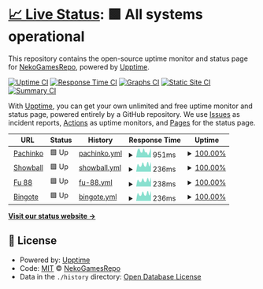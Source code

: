 # [📈 Live Status](https://NekoGamesRepo.github.io/status): <!--live status--> **🟩 All systems operational**

This repository contains the open-source uptime monitor and status page for [NekoGamesRepo](https://NekoGamesRepo.github.io/status), powered by [Upptime](https://github.com/upptime/upptime).

[![Uptime CI](https://github.com/NekoGamesRepo/status/workflows/Uptime%20CI/badge.svg)](https://github.com/NekoGamesRepo/status/actions?query=workflow%3A%22Uptime+CI%22)
[![Response Time CI](https://github.com/NekoGamesRepo/status/workflows/Response%20Time%20CI/badge.svg)](https://github.com/NekoGamesRepo/status/actions?query=workflow%3A%22Response+Time+CI%22)
[![Graphs CI](https://github.com/NekoGamesRepo/status/workflows/Graphs%20CI/badge.svg)](https://github.com/NekoGamesRepo/status/actions?query=workflow%3A%22Graphs+CI%22)
[![Static Site CI](https://github.com/NekoGamesRepo/status/workflows/Static%20Site%20CI/badge.svg)](https://github.com/NekoGamesRepo/status/actions?query=workflow%3A%22Static+Site+CI%22)
[![Summary CI](https://github.com/NekoGamesRepo/status/workflows/Summary%20CI/badge.svg)](https://github.com/NekoGamesRepo/status/actions?query=workflow%3A%22Summary+CI%22)

With [Upptime](https://upptime.js.org), you can get your own unlimited and free uptime monitor and status page, powered entirely by a GitHub repository. We use [Issues](https://github.com/NekoGamesRepo/status/issues) as incident reports, [Actions](https://github.com/NekoGamesRepo/status/actions) as uptime monitors, and [Pages](https://NekoGamesRepo.github.io/status) for the status page.

<!--start: status pages-->
<!-- This summary is generated by Upptime (https://github.com/upptime/upptime) -->
<!-- Do not edit this manually, your changes will be overwritten -->
<!-- prettier-ignore -->
| URL | Status | History | Response Time | Uptime |
| --- | ------ | ------- | ------------- | ------ |
| <img alt="" src="https://marketing.neko.games/img/Pachinko_Animation600x350.gif" height="13"> [Pachinko](https://api.microgaming.co.uk/api/launch?id=Pachinko&platform=h5desktop&canAuth=false) | 🟩 Up | [pachinko.yml](https://github.com/NekoGamesRepo/status/commits/HEAD/history/pachinko.yml) | <details><summary><img alt="Response time graph" src="./graphs/pachinko/response-time-week.png" height="20"> 951ms</summary><br><a href="https://NekoGamesRepo.github.io/status/history/pachinko"><img alt="Response time 1063" src="https://img.shields.io/endpoint?url=https%3A%2F%2Fraw.githubusercontent.com%2FNekoGamesRepo%2Fstatus%2FHEAD%2Fapi%2Fpachinko%2Fresponse-time.json"></a><br><a href="https://NekoGamesRepo.github.io/status/history/pachinko"><img alt="24-hour response time 843" src="https://img.shields.io/endpoint?url=https%3A%2F%2Fraw.githubusercontent.com%2FNekoGamesRepo%2Fstatus%2FHEAD%2Fapi%2Fpachinko%2Fresponse-time-day.json"></a><br><a href="https://NekoGamesRepo.github.io/status/history/pachinko"><img alt="7-day response time 951" src="https://img.shields.io/endpoint?url=https%3A%2F%2Fraw.githubusercontent.com%2FNekoGamesRepo%2Fstatus%2FHEAD%2Fapi%2Fpachinko%2Fresponse-time-week.json"></a><br><a href="https://NekoGamesRepo.github.io/status/history/pachinko"><img alt="30-day response time 1063" src="https://img.shields.io/endpoint?url=https%3A%2F%2Fraw.githubusercontent.com%2FNekoGamesRepo%2Fstatus%2FHEAD%2Fapi%2Fpachinko%2Fresponse-time-month.json"></a><br><a href="https://NekoGamesRepo.github.io/status/history/pachinko"><img alt="1-year response time 1063" src="https://img.shields.io/endpoint?url=https%3A%2F%2Fraw.githubusercontent.com%2FNekoGamesRepo%2Fstatus%2FHEAD%2Fapi%2Fpachinko%2Fresponse-time-year.json"></a></details> | <details><summary><a href="https://NekoGamesRepo.github.io/status/history/pachinko">100.00%</a></summary><a href="https://NekoGamesRepo.github.io/status/history/pachinko"><img alt="All-time uptime 100.00%" src="https://img.shields.io/endpoint?url=https%3A%2F%2Fraw.githubusercontent.com%2FNekoGamesRepo%2Fstatus%2FHEAD%2Fapi%2Fpachinko%2Fuptime.json"></a><br><a href="https://NekoGamesRepo.github.io/status/history/pachinko"><img alt="24-hour uptime 100.00%" src="https://img.shields.io/endpoint?url=https%3A%2F%2Fraw.githubusercontent.com%2FNekoGamesRepo%2Fstatus%2FHEAD%2Fapi%2Fpachinko%2Fuptime-day.json"></a><br><a href="https://NekoGamesRepo.github.io/status/history/pachinko"><img alt="7-day uptime 100.00%" src="https://img.shields.io/endpoint?url=https%3A%2F%2Fraw.githubusercontent.com%2FNekoGamesRepo%2Fstatus%2FHEAD%2Fapi%2Fpachinko%2Fuptime-week.json"></a><br><a href="https://NekoGamesRepo.github.io/status/history/pachinko"><img alt="30-day uptime 100.00%" src="https://img.shields.io/endpoint?url=https%3A%2F%2Fraw.githubusercontent.com%2FNekoGamesRepo%2Fstatus%2FHEAD%2Fapi%2Fpachinko%2Fuptime-month.json"></a><br><a href="https://NekoGamesRepo.github.io/status/history/pachinko"><img alt="1-year uptime 100.00%" src="https://img.shields.io/endpoint?url=https%3A%2F%2Fraw.githubusercontent.com%2FNekoGamesRepo%2Fstatus%2FHEAD%2Fapi%2Fpachinko%2Fuptime-year.json"></a></details>
| <img alt="" src="https://marketing.neko.games/img/SuperShowball_Animation600x350.gif" height="13"> [Showball](https://api.microgaming.co.uk/api/launch?id=SuperShowball&platform=h5desktop&canAuth=false) | 🟩 Up | [showball.yml](https://github.com/NekoGamesRepo/status/commits/HEAD/history/showball.yml) | <details><summary><img alt="Response time graph" src="./graphs/showball/response-time-week.png" height="20"> 236ms</summary><br><a href="https://NekoGamesRepo.github.io/status/history/showball"><img alt="Response time 249" src="https://img.shields.io/endpoint?url=https%3A%2F%2Fraw.githubusercontent.com%2FNekoGamesRepo%2Fstatus%2FHEAD%2Fapi%2Fshowball%2Fresponse-time.json"></a><br><a href="https://NekoGamesRepo.github.io/status/history/showball"><img alt="24-hour response time 182" src="https://img.shields.io/endpoint?url=https%3A%2F%2Fraw.githubusercontent.com%2FNekoGamesRepo%2Fstatus%2FHEAD%2Fapi%2Fshowball%2Fresponse-time-day.json"></a><br><a href="https://NekoGamesRepo.github.io/status/history/showball"><img alt="7-day response time 236" src="https://img.shields.io/endpoint?url=https%3A%2F%2Fraw.githubusercontent.com%2FNekoGamesRepo%2Fstatus%2FHEAD%2Fapi%2Fshowball%2Fresponse-time-week.json"></a><br><a href="https://NekoGamesRepo.github.io/status/history/showball"><img alt="30-day response time 249" src="https://img.shields.io/endpoint?url=https%3A%2F%2Fraw.githubusercontent.com%2FNekoGamesRepo%2Fstatus%2FHEAD%2Fapi%2Fshowball%2Fresponse-time-month.json"></a><br><a href="https://NekoGamesRepo.github.io/status/history/showball"><img alt="1-year response time 249" src="https://img.shields.io/endpoint?url=https%3A%2F%2Fraw.githubusercontent.com%2FNekoGamesRepo%2Fstatus%2FHEAD%2Fapi%2Fshowball%2Fresponse-time-year.json"></a></details> | <details><summary><a href="https://NekoGamesRepo.github.io/status/history/showball">100.00%</a></summary><a href="https://NekoGamesRepo.github.io/status/history/showball"><img alt="All-time uptime 100.00%" src="https://img.shields.io/endpoint?url=https%3A%2F%2Fraw.githubusercontent.com%2FNekoGamesRepo%2Fstatus%2FHEAD%2Fapi%2Fshowball%2Fuptime.json"></a><br><a href="https://NekoGamesRepo.github.io/status/history/showball"><img alt="24-hour uptime 100.00%" src="https://img.shields.io/endpoint?url=https%3A%2F%2Fraw.githubusercontent.com%2FNekoGamesRepo%2Fstatus%2FHEAD%2Fapi%2Fshowball%2Fuptime-day.json"></a><br><a href="https://NekoGamesRepo.github.io/status/history/showball"><img alt="7-day uptime 100.00%" src="https://img.shields.io/endpoint?url=https%3A%2F%2Fraw.githubusercontent.com%2FNekoGamesRepo%2Fstatus%2FHEAD%2Fapi%2Fshowball%2Fuptime-week.json"></a><br><a href="https://NekoGamesRepo.github.io/status/history/showball"><img alt="30-day uptime 100.00%" src="https://img.shields.io/endpoint?url=https%3A%2F%2Fraw.githubusercontent.com%2FNekoGamesRepo%2Fstatus%2FHEAD%2Fapi%2Fshowball%2Fuptime-month.json"></a><br><a href="https://NekoGamesRepo.github.io/status/history/showball"><img alt="1-year uptime 100.00%" src="https://img.shields.io/endpoint?url=https%3A%2F%2Fraw.githubusercontent.com%2FNekoGamesRepo%2Fstatus%2FHEAD%2Fapi%2Fshowball%2Fuptime-year.json"></a></details>
| <img alt="" src="https://marketing.neko.games/img/Fu88_Animation600x350.gif" height="13"> [Fu 88](https://api.microgaming.co.uk/api/launch?id=Fu88&platform=h5desktop&canAuth=false) | 🟩 Up | [fu-88.yml](https://github.com/NekoGamesRepo/status/commits/HEAD/history/fu-88.yml) | <details><summary><img alt="Response time graph" src="./graphs/fu-88/response-time-week.png" height="20"> 238ms</summary><br><a href="https://NekoGamesRepo.github.io/status/history/fu-88"><img alt="Response time 249" src="https://img.shields.io/endpoint?url=https%3A%2F%2Fraw.githubusercontent.com%2FNekoGamesRepo%2Fstatus%2FHEAD%2Fapi%2Ffu-88%2Fresponse-time.json"></a><br><a href="https://NekoGamesRepo.github.io/status/history/fu-88"><img alt="24-hour response time 182" src="https://img.shields.io/endpoint?url=https%3A%2F%2Fraw.githubusercontent.com%2FNekoGamesRepo%2Fstatus%2FHEAD%2Fapi%2Ffu-88%2Fresponse-time-day.json"></a><br><a href="https://NekoGamesRepo.github.io/status/history/fu-88"><img alt="7-day response time 238" src="https://img.shields.io/endpoint?url=https%3A%2F%2Fraw.githubusercontent.com%2FNekoGamesRepo%2Fstatus%2FHEAD%2Fapi%2Ffu-88%2Fresponse-time-week.json"></a><br><a href="https://NekoGamesRepo.github.io/status/history/fu-88"><img alt="30-day response time 249" src="https://img.shields.io/endpoint?url=https%3A%2F%2Fraw.githubusercontent.com%2FNekoGamesRepo%2Fstatus%2FHEAD%2Fapi%2Ffu-88%2Fresponse-time-month.json"></a><br><a href="https://NekoGamesRepo.github.io/status/history/fu-88"><img alt="1-year response time 249" src="https://img.shields.io/endpoint?url=https%3A%2F%2Fraw.githubusercontent.com%2FNekoGamesRepo%2Fstatus%2FHEAD%2Fapi%2Ffu-88%2Fresponse-time-year.json"></a></details> | <details><summary><a href="https://NekoGamesRepo.github.io/status/history/fu-88">100.00%</a></summary><a href="https://NekoGamesRepo.github.io/status/history/fu-88"><img alt="All-time uptime 100.00%" src="https://img.shields.io/endpoint?url=https%3A%2F%2Fraw.githubusercontent.com%2FNekoGamesRepo%2Fstatus%2FHEAD%2Fapi%2Ffu-88%2Fuptime.json"></a><br><a href="https://NekoGamesRepo.github.io/status/history/fu-88"><img alt="24-hour uptime 100.00%" src="https://img.shields.io/endpoint?url=https%3A%2F%2Fraw.githubusercontent.com%2FNekoGamesRepo%2Fstatus%2FHEAD%2Fapi%2Ffu-88%2Fuptime-day.json"></a><br><a href="https://NekoGamesRepo.github.io/status/history/fu-88"><img alt="7-day uptime 100.00%" src="https://img.shields.io/endpoint?url=https%3A%2F%2Fraw.githubusercontent.com%2FNekoGamesRepo%2Fstatus%2FHEAD%2Fapi%2Ffu-88%2Fuptime-week.json"></a><br><a href="https://NekoGamesRepo.github.io/status/history/fu-88"><img alt="30-day uptime 100.00%" src="https://img.shields.io/endpoint?url=https%3A%2F%2Fraw.githubusercontent.com%2FNekoGamesRepo%2Fstatus%2FHEAD%2Fapi%2Ffu-88%2Fuptime-month.json"></a><br><a href="https://NekoGamesRepo.github.io/status/history/fu-88"><img alt="1-year uptime 100.00%" src="https://img.shields.io/endpoint?url=https%3A%2F%2Fraw.githubusercontent.com%2FNekoGamesRepo%2Fstatus%2FHEAD%2Fapi%2Ffu-88%2Fuptime-year.json"></a></details>
| <img alt="" src="https://marketing.neko.games/img/Bingote_Animation525x350.gif" height="13"> [Bingote](https://api.microgaming.co.uk/api/launch?id=Bingote&platform=h5desktop&canAuth=false) | 🟩 Up | [bingote.yml](https://github.com/NekoGamesRepo/status/commits/HEAD/history/bingote.yml) | <details><summary><img alt="Response time graph" src="./graphs/bingote/response-time-week.png" height="20"> 236ms</summary><br><a href="https://NekoGamesRepo.github.io/status/history/bingote"><img alt="Response time 249" src="https://img.shields.io/endpoint?url=https%3A%2F%2Fraw.githubusercontent.com%2FNekoGamesRepo%2Fstatus%2FHEAD%2Fapi%2Fbingote%2Fresponse-time.json"></a><br><a href="https://NekoGamesRepo.github.io/status/history/bingote"><img alt="24-hour response time 182" src="https://img.shields.io/endpoint?url=https%3A%2F%2Fraw.githubusercontent.com%2FNekoGamesRepo%2Fstatus%2FHEAD%2Fapi%2Fbingote%2Fresponse-time-day.json"></a><br><a href="https://NekoGamesRepo.github.io/status/history/bingote"><img alt="7-day response time 236" src="https://img.shields.io/endpoint?url=https%3A%2F%2Fraw.githubusercontent.com%2FNekoGamesRepo%2Fstatus%2FHEAD%2Fapi%2Fbingote%2Fresponse-time-week.json"></a><br><a href="https://NekoGamesRepo.github.io/status/history/bingote"><img alt="30-day response time 249" src="https://img.shields.io/endpoint?url=https%3A%2F%2Fraw.githubusercontent.com%2FNekoGamesRepo%2Fstatus%2FHEAD%2Fapi%2Fbingote%2Fresponse-time-month.json"></a><br><a href="https://NekoGamesRepo.github.io/status/history/bingote"><img alt="1-year response time 249" src="https://img.shields.io/endpoint?url=https%3A%2F%2Fraw.githubusercontent.com%2FNekoGamesRepo%2Fstatus%2FHEAD%2Fapi%2Fbingote%2Fresponse-time-year.json"></a></details> | <details><summary><a href="https://NekoGamesRepo.github.io/status/history/bingote">100.00%</a></summary><a href="https://NekoGamesRepo.github.io/status/history/bingote"><img alt="All-time uptime 100.00%" src="https://img.shields.io/endpoint?url=https%3A%2F%2Fraw.githubusercontent.com%2FNekoGamesRepo%2Fstatus%2FHEAD%2Fapi%2Fbingote%2Fuptime.json"></a><br><a href="https://NekoGamesRepo.github.io/status/history/bingote"><img alt="24-hour uptime 100.00%" src="https://img.shields.io/endpoint?url=https%3A%2F%2Fraw.githubusercontent.com%2FNekoGamesRepo%2Fstatus%2FHEAD%2Fapi%2Fbingote%2Fuptime-day.json"></a><br><a href="https://NekoGamesRepo.github.io/status/history/bingote"><img alt="7-day uptime 100.00%" src="https://img.shields.io/endpoint?url=https%3A%2F%2Fraw.githubusercontent.com%2FNekoGamesRepo%2Fstatus%2FHEAD%2Fapi%2Fbingote%2Fuptime-week.json"></a><br><a href="https://NekoGamesRepo.github.io/status/history/bingote"><img alt="30-day uptime 100.00%" src="https://img.shields.io/endpoint?url=https%3A%2F%2Fraw.githubusercontent.com%2FNekoGamesRepo%2Fstatus%2FHEAD%2Fapi%2Fbingote%2Fuptime-month.json"></a><br><a href="https://NekoGamesRepo.github.io/status/history/bingote"><img alt="1-year uptime 100.00%" src="https://img.shields.io/endpoint?url=https%3A%2F%2Fraw.githubusercontent.com%2FNekoGamesRepo%2Fstatus%2FHEAD%2Fapi%2Fbingote%2Fuptime-year.json"></a></details>

<!--end: status pages-->

[**Visit our status website →**](https://NekoGamesRepo.github.io/status)

## 📄 License

- Powered by: [Upptime](https://github.com/upptime/upptime)
- Code: [MIT](./LICENSE) © [NekoGamesRepo](https://NekoGamesRepo.github.io/status)
- Data in the `./history` directory: [Open Database License](https://opendatacommons.org/licenses/odbl/1-0/)
